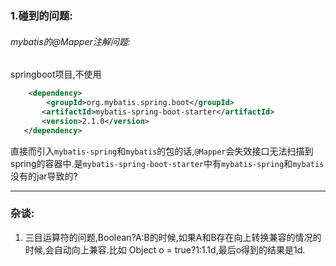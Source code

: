 ### 1.碰到的问题:

###### mybatis的@Mapper注解问题:

  springboot项目,不使用

```xml
    <dependency>
        <groupId>org.mybatis.spring.boot</groupId>
       <artifactId>mybatis-spring-boot-starter</artifactId>
       <version>2.1.0</version>
   </dependency>
```

  直接而引入`mybatis-spring`和`mybatis`的包的话,`@Mapper`会失效接口无法扫描到spring的容器中.是`mybatis-spring-boot-starter`中有`mybatis-spring`和`mybatis`没有的jar导致的?

------



### 杂谈:

1. 三目运算符的问题,Boolean?A:B的时候,如果A和B存在向上转换兼容的情况的时候,会自动向上兼容.比如 Object o = true?1:1.1d,最后o得到的结果是1d.


